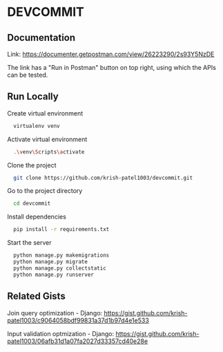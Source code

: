 
# DEVCOMMIT



## Documentation
Link: https://documenter.getpostman.com/view/26223290/2s93Y5NzDE

The link has a "Run in Postman" button on top right, using which the APIs can be tested.
## Run Locally

Create virtual environment

```bash
  virtualenv venv
```

Activate virtual environment

```bash
  .\venv\Scripts\activate
```

Clone the project

```bash
  git clone https://github.com/krish-patel1003/devcommit.git
```

Go to the project directory

```bash
  cd devcommit
```

Install dependencies

```bash
  pip install -r requirements.txt
```

Start the server

```bash
  python manage.py makemigrations
  python manage.py migrate
  python manage.py collectstatic
  python manage.py runserver
```
## Related Gists
Join query optimization - Django: https://gist.github.com/krish-patel1003/c9064058bdf99831a37d1b97d4e1e533

Input validation optmization - Django: https://gist.github.com/krish-patel1003/06afb31d1a07fa2027d33357cd40e28e
